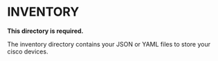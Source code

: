 # INVENTORY

**This directory is required.**

The inventory directory contains your JSON or YAML files to store your cisco devices.
